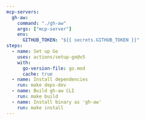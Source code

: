 ```yaml
---
mcp-servers:
  gh-aw:
    command: "./gh-aw"
    args: ["mcp-server"]
    env:
      GITHUB_TOKEN: "${{ secrets.GITHUB_TOKEN }}"
steps:
  - name: Set up Go
    uses: actions/setup-go@v5
    with:
      go-version-file: go.mod
      cache: true
  - name: Install dependencies
    run: make deps-dev
  - name: Build gh-aw CLI
    run: make build
  - name: Install binary as 'gh-aw'
    run: make install
---
```

